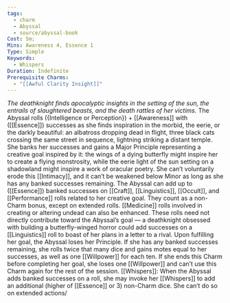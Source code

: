 ```yaml
---
tags:
  - charm
  - Abyssal
  - source/abyssal-book
Cost: 5m; 
Mins: Awareness 4, Essence 1
Type: Simple
Keywords:
  - Whispers
Duration: Indefinite
Prerequisite Charms:
  - "[[Awful Clarity Insight]]"
---
```

*The deathknight finds apocalyptic insights in the setting of the sun, the entrails of slaughtered beasts, and the death rattles of her victims.*
The Abyssal rolls ({Intelligence or Perception}) + [[Awareness]] with ([[Essence]]) successes as she finds inspiration in the morbid, the eerie, or the darkly beautiful: an albatross dropping dead in flight, three black cats crossing the same street in sequence, lightning striking a distant temple. She banks her successes and gains a Major Principle representing a creative goal inspired by it: the wings of a dying butterfly might inspire her to create a flying monstrosity, while the eerie light of the sun setting on a shadowland might inspire a work of oracular poetry. She can’t voluntarily erode this [[Intimacy]], and it can’t be weakened below Minor as long as she has any banked successes remaining.
The Abyssal can add up to ([[Essence]]) banked successes on [[Craft]], [[Linguistics]], [[Occult]], and [[Performance]] rolls related to her creative goal. They count as a non-Charm bonus, except on extended rolls. [[Medicine]] rolls involved in creating or altering undead can also be enhanced. These rolls need not directly contribute toward the Abyssal’s goal — a deathknight obsessed with building a butterfly-winged horror could add successes on a [[Linguistics]] roll to boast of her plans in a letter to a rival.
Upon fulfilling her goal, the Abyssal loses her Principle. If she has any banked successes remaining, she rolls twice that many dice and gains motes equal to her successes, as well as one [[Willpower]] for each ten.
If she ends this Charm before completing her goal, she loses one [[Willpower]] and can’t use this Charm again for the rest of the session.
[[Whispers]]: When the Abyssal adds banked successes on a roll, she may invoke her [[Whispers]] to add an additional (higher of [[Essence]] or 3) non-Charm dice. She can’t do so on extended actions/